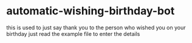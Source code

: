 # automatic-wishing-birthday-bot
this is used to just say thank you to the person who wished you on your birthday
just read the example file to enter the details
